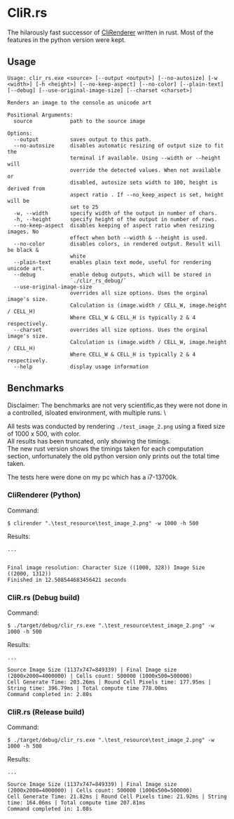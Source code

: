 # CliR.rs
The hilarously fast successor of [CliRenderer](https://github.com/ultraflame4/CliR/tree/main) written in rust. Most of the features in the python version were kept.

## Usage
```
Usage: clir_rs.exe <source> [--output <output>] [--no-autosize] [-w <width>] [-h <height>] [--no-keep-aspect] [--no-color] [--plain-text] [--debug] [--use-original-image-size] [--charset <charset>]

Renders an image to the console as unicode art

Positional Arguments:
  source            path to the source image

Options:
  --output          saves output to this path.
  --no-autosize     disables automatic resizing of output size to fit the
                    terminal if available. Using --width or --height will
                    override the detected values. When not available or
                    disabled, autosize sets width to 100, height is derived from
                    aspect ratio . If --no_keep_aspect is set, height will be
                    set to 25
  -w, --width       specify width of the output in number of chars.
  -h, --height      specify height of the output in number of rows.
  --no-keep-aspect  disables keeping of aspect ratio when resizing images. No
                    effect when both --width & --height is used.
  --no-color        disables colors, in rendered output. Result will be black &
                    white
  --plain-text      enables plain text mode, useful for rendering unicode art.
  --debug           enable debug outputs, which will be stored in
                    `./clir_rs_debug/`
  --use-original-image-size
                    overrides all size options. Uses the orginal image's size.
                    Calculation is (image.width / CELL_W, image.height / CELL_H)
                    Where CELL_W & CELL_H is typically 2 & 4 respectively.
  --charset         overrides all size options. Uses the orginal image's size.
                    Calculation is (image.width / CELL_W, image.height / CELL_H)
                    Where CELL_W & CELL_H is typically 2 & 4 respectively.
  --help            display usage information
```


## Benchmarks
Disclaimer: The benchmarks are not very scientific,as they were not done in a controlled, isloated environment, with multiple runs. \

All tests was conducted by rendering `./test_image_2.png` using a fixed size of 1000 x 500, with color. \
All results has been truncated, only showing the timings. \
The new rust version shows the timings taken for each computation section, unfortunately the old python version only prints out the total time taken.

The tests here were done on my pc which has a i7-13700k.

### CliRenderer (Python)
Command:
```shell
$ clirender ".\test_resource\test_image_2.png" -w 1000 -h 500
```

Results:
```shell
...


Final image resolution: Character Size ((1000, 328)) Image Size ((2000, 1312))
Finished in 12.508544683456421 seconds
```

### CliR.rs (Debug build)
Command:
```shell
$ ./target/debug/clir_rs.exe ".\test_resource\test_image_2.png" -w 1000 -h 500
```

Results:
```shell
...

Source Image Size (1137x747=849339) | Final Image size (2000x2000=4000000) | Cells count: 500000 (1000x500=500000)
Cell Generate Time: 203.26ms | Round Cell Pixels time: 177.95ms | String time: 396.79ms | Total compute time 778.00ms
Command completed in: 2.80s
```

### CliR.rs (Release build)
Command:
```shell
$ ./target/debug/clir_rs.exe ".\test_resource\test_image_2.png" -w 1000 -h 500
```

Results:
```shellcli
...

Source Image Size (1137x747=849339) | Final Image size (2000x2000=4000000) | Cells count: 500000 (1000x500=500000)
Cell Generate Time: 21.82ms | Round Cell Pixels time: 21.92ms | String time: 164.06ms | Total compute time 207.81ms
Command completed in: 1.08s
```
